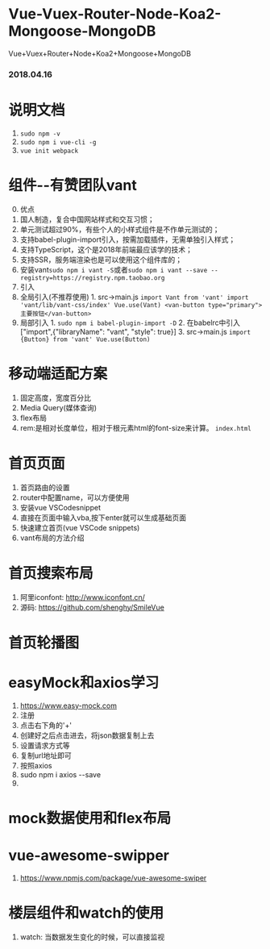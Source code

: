 # Vue-Vuex-Router-Node-Koa2-Mongoose-MongoDB
Vue+Vuex+Router+Node+Koa2+Mongoose+MongoDB

### 2018.04.16
# 说明文档
1. `sudo npm -v`
2. `sudo npm i vue-cli -g`
3. `vue init webpack`
# 组件--有赞团队vant
0. 优点
  1. 国人制造，复合中国网站样式和交互习惯；
  2. 单元测试超过90%，有些个人的小样式组件是不作单元测试的；
  3. 支持babel-plugin-import引入，按需加载插件，无需单独引入样式；
  4. 支持TypeScript，这个是2018年前端最应该学的技术；
  5. 支持SSR，服务端渲染也是可以使用这个组件库的；
1. 安装vant`sudo npm i vant -S`或者`sudo npm i vant --save --registry=https://registry.npm.taobao.org`
2. 引入
  1. 全局引入(不推荐使用)
    1. src->main.js
    ```
    import Vant from 'vant'
    import 'vant/lib/vant-css/index'
    Vue.use(Vant)
    <van-button type="primary">主要按钮</van-button>
    ```
  2. 局部引入
    1. `sudo npm i babel-plugin-import -D`
    2. 在babelrc中引入["import",{"libraryName": "vant", "style": true}]
    3. src->main.js
    ```
    import {Button} from 'vant'
    Vue.use(Button)
    ```
# 移动端适配方案
1. 固定高度，宽度百分比
2. Media Query(媒体查询)
3. flex布局
  1. rem:是相对长度单位，相对于根元素html的font-size来计算。
  `index.html`
# 首页页面
1. 首页路由的设置
  1. router中配置name，可以方便使用
  2. 安装vue VSCodesnippet
  3. 直接在页面中输入vba,按下enter就可以生成基础页面
2. 快速建立首页(vue VSCode snippets)
3. vant布局的方法介绍

# 首页搜索布局
1. 阿里iconfont: http://www.iconfont.cn/
2. 源码: https://github.com/shenghy/SmileVue

# 首页轮播图

# easyMock和axios学习
1. https://www.easy-mock.com
  1. 注册
  2. 点击右下角的'+'
  3. 创建好之后点击进去，将json数据复制上去
  4. 设置请求方式等
  5. 复制url地址即可
2. 按照axios
  1. sudo npm i axios --save
  2.
# mock数据使用和flex布局

# vue-awesome-swipper
1. https://www.npmjs.com/package/vue-awesome-swiper

# 楼层组件和watch的使用
1. watch: 当数据发生变化的时候，可以直接监视
